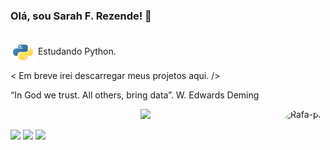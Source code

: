 ### Olá, sou Sarah F. Rezende! 🦊

<div style="display: inline_block"><br>
  <img align="center" alt="Rafa-Python" height="30" width="40" src="https://raw.githubusercontent.com/devicons/devicon/master/icons/python/python-original.svg"> Estudando Python. 
  
  < Em breve irei descarregar meus projetos aqui. />
  
  “In God we trust. All others, bring data”. W. Edwards Deming
  
  

<div align="center">
  <a href="https://github.com/sarahfeanor">
  <img height="180em" src="https://github-readme-stats.vercel.app/api?username=sarahfeanor&show_icons=true&theme=dracula&include_all_commits=true&count_private=true"/>
  <img align="right" alt="Rafa-pic" height="150" style="border-radius:50px;" src="https://cdn.discordapp.com/attachments/685641595428536322/996884025245438082/download20220703173839.png">
</div>
 
<p>

<div> 
  
  <a href="https://instagram.com/sarahfrezende" target="_blank"><img src="https://img.shields.io/badge/-Instagram-%23E4405F?style=for-the-badge&logo=instagram&logoColor=white" target="_blank"></a>
  <a href = "mailto:sarahfrezende@gmail.com"><img src="https://img.shields.io/badge/-Gmail-%23333?style=for-the-badge&logo=gmail&logoColor=white" target="_blank"></a>
  <a href="https://www.linkedin.com/in/sarah-rezende-24938818b/" target="_blank"><img src="https://img.shields.io/badge/-LinkedIn-%230077B5?style=for-the-badge&logo=linkedin&logoColor=white" target="_blank"></a> 

 
</div>
